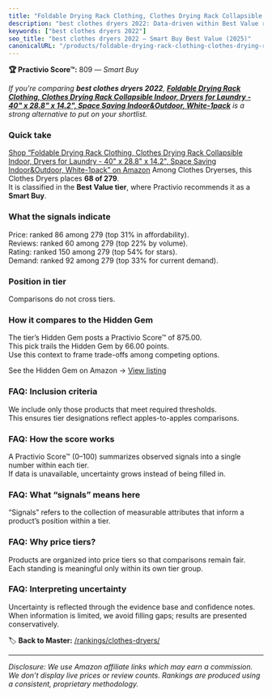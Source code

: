 ```yaml
---
title: "Foldable Drying Rack Clothing, Clothes Drying Rack Collapsible Indoor, Dryers for Laundry - 40\" x 28.8\" x 14.2\", Space Saving Indoor&Outdoor, White-1pack"
description: "best clothes dryers 2022: Data-driven within Best Value ranking using the Practivio Score™. Positioned by quality, value, demand, findability, momentum."
keywords: ["best clothes dryers 2022"]
seo_title: "best clothes dryers 2022 — Smart Buy Best Value (2025)"
canonicalURL: "/products/foldable-drying-rack-clothing-clothes-drying-rack-collapsible-indoor-dryers-for-laundry-40-x-288-x-142-space-saving-indooroutdoor-white-1pack-B0BN3MWPHH/"
---
```


**🏆 Practivio Score™:** 809 — _Smart Buy_


*If you're comparing **best clothes dryers 2022**, **[Foldable Drying Rack Clothing, Clothes Drying Rack Collapsible Indoor, Dryers for Laundry - 40" x 28.8" x 14.2", Space Saving Indoor&Outdoor, White-1pack](https://www.amazon.com/dp/B0BN3MWPHH?tag=practivio-20)** is a strong alternative to put on your shortlist.*
### Quick take
[Shop “Foldable Drying Rack Clothing, Clothes Drying Rack Collapsible Indoor, Dryers for Laundry - 40" x 28.8" x 14.2", Space Saving Indoor&Outdoor, White-1pack” on Amazon](https://www.amazon.com/dp/B0BN3MWPHH?tag=practivio-20)
Among Clothes Dryerses, this Clothes Dryers places **68 of 279**.  
It is classified in the **Best Value tier**, where Practivio recommends it as a **Smart Buy**.

### What the signals indicate
Price: ranked 86 among 279 (top 31% in affordability).  
Reviews: ranked 60 among 279 (top 22% by volume).  
Rating: ranked 150 among 279 (top 54% for stars).  
Demand: ranked 92 among 279 (top 33% for current demand).

### Position in tier
Comparisons do not cross tiers.

### How it compares to the Hidden Gem
The tier’s Hidden Gem posts a Practivio Score™ of 875.00.  
This pick trails the Hidden Gem by 66.00 points.  
Use this context to frame trade-offs among competing options.  

See the Hidden Gem on Amazon → [View listing](https://www.amazon.com/dp/B00H7P1GPO?tag=practivio-20)

### FAQ: Inclusion criteria
We include only those products that meet required thresholds.  
This ensures tier designations reflect apples-to-apples comparisons.

### FAQ: How the score works
A Practivio Score™ (0–100) summarizes observed signals into a single number within each tier.  
If data is unavailable, uncertainty grows instead of being filled in.

### FAQ: What “signals” means here
“Signals” refers to the collection of measurable attributes that inform a product’s position within a tier.

### FAQ: Why price tiers?
Products are organized into price tiers so that comparisons remain fair.  
Each standing is meaningful only within its own tier group.

### FAQ: Interpreting uncertainty
Uncertainty is reflected through the evidence base and confidence notes.  
When information is limited, we avoid filling gaps; results are presented conservatively.


🏷️ **Back to Master:** [/rankings/clothes-dryers/](/rankings/clothes-dryers/)

---
_Disclosure: We use Amazon affiliate links which may earn a commission. We don’t display live prices or review counts. Rankings are produced using a consistent, proprietary methodology._
